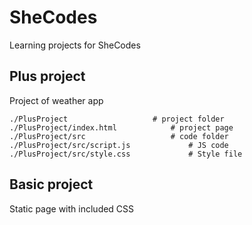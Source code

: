 # SheCodes

Learning projects for SheCodes

## Plus project

Project of weather app

```
./PlusProject                   # project folder
./PlusProject/index.html            # project page
./PlusProject/src                   # code folder
./PlusProject/src/script.js             # JS code
./PlusProject/src/style.css             # Style file
```

## Basic project

Static page with included CSS
